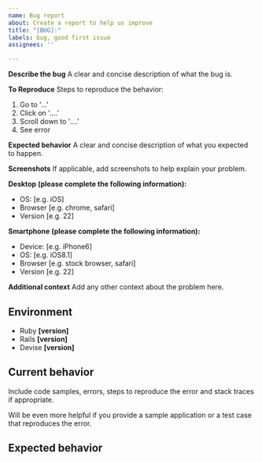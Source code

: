 ```yaml
---
name: Bug report
about: Create a report to help us improve
title: "[BUG]:"
labels: bug, good first issue
assignees: ''

---
```


**Describe the bug**
A clear and concise description of what the bug is.

**To Reproduce**
Steps to reproduce the behavior:
1. Go to '...'
2. Click on '....'
3. Scroll down to '....'
4. See error

**Expected behavior**
A clear and concise description of what you expected to happen.

**Screenshots**
If applicable, add screenshots to help explain your problem.

**Desktop (please complete the following information):**
 - OS: [e.g. iOS]
 - Browser [e.g. chrome, safari]
 - Version [e.g. 22]

**Smartphone (please complete the following information):**
 - Device: [e.g. iPhone6]
 - OS: [e.g. iOS8.1]
 - Browser [e.g. stock browser, safari]
 - Version [e.g. 22]

**Additional context**
Add any other context about the problem here.

## Environment

- Ruby **[version]**
- Rails **[version]**
- Devise **[version]**

## Current behavior

Include code samples, errors, steps to reproduce the error and stack traces if appropriate.

Will be even more helpful if you provide a sample application or a test case that reproduces the error.

## Expected behavior
